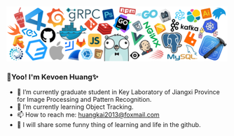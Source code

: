 ![](icons\header_white_.png)
### 👋Yoo! I'm Kevoen Huang✨
- 🔭 I’m currently graduate student in Key Laboratory of Jiangxi Province for Image Processing and Pattern Recognition.
- 🌱 I’m currently learning Object Tracking.
- 📫 How to reach me: huangkai2013@foxmail.com
- 📢 I will share some funny thing of learning and life in the github.

